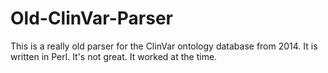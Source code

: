 # Old-ClinVar-Parser
This is a really old parser for the ClinVar ontology database from 2014. It is written in Perl. It's not great. It worked at the time.
